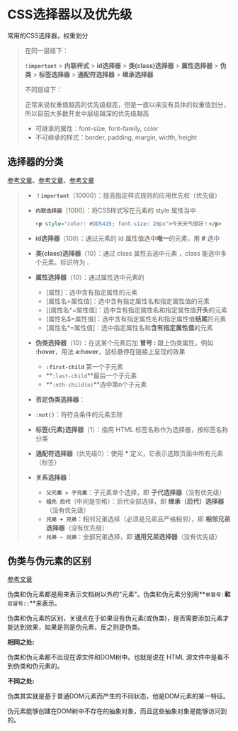 # CSS选择器以及优先级

常用的CSS选择器，权重划分

> 在同一层级下：
>
> **`!important`** > **内联样式** > **id选择器** > **类(class)选择器** > **属性选择器** > **伪类** > **标签选择器** > **通配符选择器** > **继承选择器**
>
> 不同层级下：
>
> 正常来说权重值越高的优先级越高，但是一直以来没有具体的权重值划分，所以目前大多数开发中层级越深的优先级越高
>
> - 可继承的属性：font-size, font-family, color
> - 不可继承的样式：border, padding, margin, width, height

## 选择器的分类

[参考文章](https://blog.csdn.net/hellow_tommer/article/details/121566718)、[参考文章](https://juejin.cn/post/6844903709772611592)、[参考文章](https://blog.csdn.net/weixin_52682014/article/details/127709889)

> - **`！important`**（10000）：提高指定样式规则的应用优先权（优先级）
>
> - **`内联选择器`**（1000）：将CSS样式写在元素的 style 属性当中
>
>   ```html
>   <p style="color: #DD5415; font-size: 20px">今天天气很好！</p>
>   ```
>
> - **id选择器**（100）：通过元素的 id 属性值选中**唯一**的元素，用 **#** 选中
>
> - **类(class)选择器**（10）：通过 class 属性去选中元素 ，class 能选中多个元素。标识符为 **.**
>
> - **属性选择器**（10）：通过属性选中元素的
>
>   - [属性]：选中含有指定属性的元素
>   - [属性名=属性值]：选中含有指定属性名和指定属性值的元素
>   - [[属性名^=属性值]：选中含有指定属性名和指定属性值**开头**的元素
>   - [属性名$=属性值]：选中含有指定属性名和指定属性值**结尾**的元素
>   - [属性名*=属性值]：选中指定属性名和**含有指定属性值**的元素
>
> - **伪类选择器**（10）：在这某个元素后加 **冒号 :** 跟上伪类属性，例如 **:hover**，用法  **a:hover**，鼠标悬停在链接上呈现的效果
>
>   - **`:first-child`** 第一个子元素
>   - **`:last-child`**最后一个子元素
>   - **`:nth-child(n)`**选中第n个子元素
>
> - **否定伪类选择器**：
>
> - **`:not()`**：将符合条件的元素去除
>
> - **标签(元素)选择器**（1）：指用 HTML 标签名称作为选择器，按标签名称分类
>
> - **通配符选择器**（优先级0）：使用 **\*** 定义，它表示选取页面中所有元素（标签）
>
> - **关系选择器**：
>
>   - **`父元素 > 子元素`**：子元素单个选择，即 **子代选择器**（没有优先级）
>   - **`祖先 后代`**（中间是空格）：后代全部选择，即 **继承（后代）选择器**（没有优先级）
>   - **`兄弟 + 兄弟`**：相邻兄弟选择（必须是兄弟且严格相邻），即 **相邻兄弟选择器**（没有优先级）
>   - **`兄弟 ~ 兄弟`**：全部兄弟选择，即 **通用兄弟选择器**（没有优先级）

## 伪类与伪元素的区别

[参考文章](https://blog.csdn.net/m0_52083530/article/details/122628780)

伪类和伪元素都是用来表示文档树以外的"元素"。伪类和伪元素分别用**`单冒号:`**和**`双冒号::`**来表示。

伪类和伪元素的区别，关键点在于如果没有伪元素(或伪类)，是否需要添加元素才能达到效果，如果是则是伪元素，反之则是伪类。

**相同之处:**

伪类和伪元素都不出现在源文件和DOM树中。也就是说在 HTML 源文件中是看不到伪类和伪元素的。

**不同之处:**

伪类其实就是基于普通DOM元素而产生的不同状态，他是DOM元素的某一特征。

伪元素能够创建在DOM树中不存在的抽象对象，而且这些抽象对象是能够访问到的。